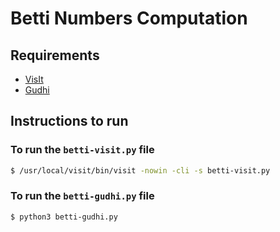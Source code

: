 # Betti Numbers Computation

## Requirements
- [VisIt](https://visit-dav.github.io/visit-website/)
- [Gudhi](https://gudhi.inria.fr/)

## Instructions to run
### To run the `betti-visit.py` file

```sh
$ /usr/local/visit/bin/visit -nowin -cli -s betti-visit.py
```

### To run the `betti-gudhi.py` file

```sh
$ python3 betti-gudhi.py
```


